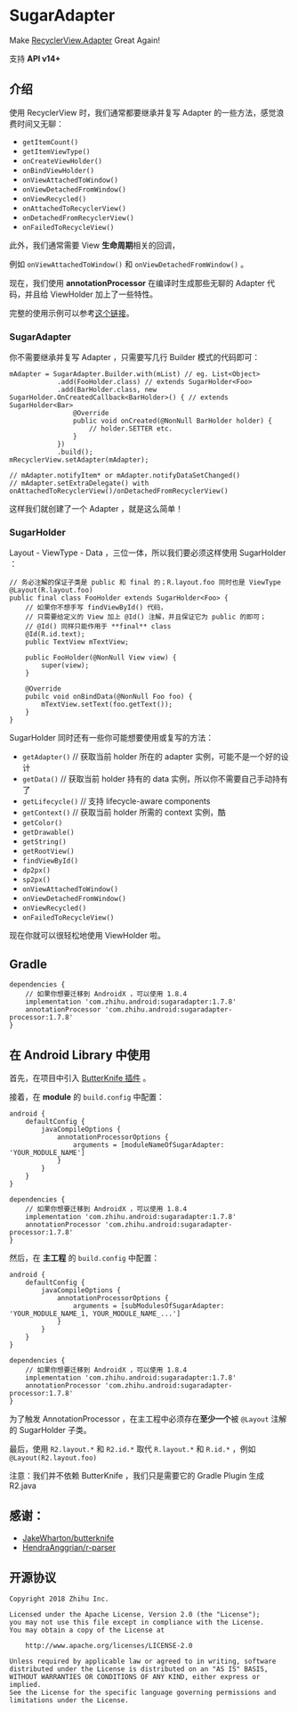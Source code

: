 SugarAdapter
===

Make [RecyclerView.Adapter](https://developer.android.com/reference/android/support/v7/widget/RecyclerView.Adapter.html "RecyclerView.Adapter") Great Again!

支持 **API v14+**

## 介绍

使用 RecyclerView 时，我们通常都要继承并复写 Adapter 的一些方法，感觉浪费时间又无聊：
 
 - `getItemCount()`
 - `getItemViewType()`
 - `onCreateViewHolder()`
 - `onBindViewHolder()`
 - `onViewAttachedToWindow()`
 - `onViewDetachedFromWindow()`
 - `onViewRecycled()`
 - `onAttachedToRecyclerView()`
 - `onDetachedFromRecyclerView()`
 - `onFailedToRecycleView()`

此外，我们通常需要 View **生命周期**相关的回调，

例如 `onViewAttachedToWindow()` 和 `onViewDetachedFromWindow()` 。

现在，我们使用 **annotationProcessor** 在编译时生成那些无聊的 Adapter 代码，并且给 ViewHolder 加上了一些特性。

完整的使用示例可以参考[这个链接](https://github.com/zhihu/SugarAdapter/tree/master/app "zhihu/SugarAdapter/app/")。

### SugarAdapter

你不需要继承并复写 Adapter ，只需要写几行 Builder 模式的代码即可：

    mAdapter = SugarAdapter.Builder.with(mList) // eg. List<Object>
                .add(FooHolder.class) // extends SugarHolder<Foo>
                .add(BarHolder.class, new SugarHolder.OnCreatedCallback<BarHolder>() { // extends SugarHolder<Bar>
                    @Override
                    public void onCreated(@NonNull BarHolder holder) {
                        // holder.SETTER etc.
                    }
                })
                .build();
    mRecyclerView.setAdapter(mAdapter);

    // mAdapter.notifyItem* or mAdapter.notifyDataSetChanged()
    // mAdapter.setExtraDelegate() with onAttachedToRecyclerView()/onDetachedFromRecyclerView()

这样我们就创建了一个 Adapter ，就是这么简单！

### SugarHolder

Layout - ViewType - Data ，三位一体，所以我们要必须这样使用 SugarHolder ：

    // 务必注解的保证子类是 public 和 final 的；R.layout.foo 同时也是 ViewType
    @Layout(R.layout.foo) 
    public final class FooHolder extends SugarHolder<Foo> {
        // 如果你不想手写 findViewById() 代码，
        // 只需要给定义的 View 加上 @Id() 注解，并且保证它为 public 的即可；
        // @Id() 同样只能作用于 **final** class
        @Id(R.id.text);
        public TextView mTextView;

        public FooHolder(@NonNull View view) {
            super(view);
        }

        @Override
        pubilc void onBindData(@NonNull Foo foo) {
            mTextView.setText(foo.getText());
        }
    }

SugarHolder 同时还有一些你可能想要使用或复写的方法：

 - `getAdapter()`   // 获取当前 holder 所在的 adapter 实例，可能不是一个好的设计
 - `getData()`      // 获取当前 holder 持有的 data 实例，所以你不需要自己手动持有了
 - `getLifecycle()` // 支持 lifecycle-aware components
 - `getContext()`   // 获取当前 holder 所需的 context 实例，酷
 - `getColor()`
 - `getDrawable()`
 - `getString()`
 - `getRootView()`
 - `findViewById()`
 - `dp2px()`
 - `sp2px()`
 - `onViewAttachedToWindow()`
 - `onViewDetachedFromWindow()`
 - `onViewRecycled()`
 - `onFailedToRecycleView()`

现在你就可以很轻松地使用 ViewHolder 啦。

## Gradle

    dependencies {
        // 如果你想要迁移到 AndroidX ，可以使用 1.8.4
        implementation 'com.zhihu.android:sugaradapter:1.7.8'
        annotationProcessor 'com.zhihu.android:sugaradapter-processor:1.7.8'
    }

## 在 Android Library 中使用

首先，在项目中引入 [ButterKnife 插件](https://github.com/JakeWharton/butterknife#library-projects "ButterKnife 插件") 。

接着，在 **module** 的 `build.config` 中配置：

    android {
        defaultConfig {
            javaCompileOptions {
                annotationProcessorOptions {
                    arguments = [moduleNameOfSugarAdapter: 'YOUR_MODULE_NAME']
                }
            }
        }
    }

    dependencies {
        // 如果你想要迁移到 AndroidX ，可以使用 1.8.4
        implementation 'com.zhihu.android:sugaradapter:1.7.8' 
        annotationProcessor 'com.zhihu.android:sugaradapter-processor:1.7.8'
    }

然后，在 **主工程** 的 `build.config` 中配置：

    android {
        defaultConfig {
            javaCompileOptions {
                annotationProcessorOptions {
                    arguments = [subModulesOfSugarAdapter: 'YOUR_MODULE_NAME_1, YOUR_MODULE_NAME_...']
                }
            }
        }
    }

    dependencies {
        // 如果你想要迁移到 AndroidX ，可以使用 1.8.4
        implementation 'com.zhihu.android:sugaradapter:1.7.8' 
        annotationProcessor 'com.zhihu.android:sugaradapter-processor:1.7.8'
    }

为了触发 AnnotationProcessor ，在主工程中必须存在**至少一个**被 `@Layout` 注解的 SugarHolder 子类。

最后，使用 `R2.layout.*` 和 `R2.id.*` 取代 `R.layout.*` 和 `R.id.*` ，例如 `@Layout(R2.layout.foo)`

注意：我们并不依赖 ButterKnife ，我们只是需要它的 Gradle Plugin 生成 R2.java

## 感谢：

 - [JakeWharton/butterknife](https://github.com/JakeWharton/butterknife "JakeWharton/butterknife")
 - [HendraAnggrian/r-parser](https://github.com/HendraAnggrian/r-parser "HendraAnggrian/r-parser")

## 开源协议

    Copyright 2018 Zhihu Inc.

    Licensed under the Apache License, Version 2.0 (the "License");
    you may not use this file except in compliance with the License.
    You may obtain a copy of the License at

        http://www.apache.org/licenses/LICENSE-2.0

    Unless required by applicable law or agreed to in writing, software
    distributed under the License is distributed on an "AS IS" BASIS,
    WITHOUT WARRANTIES OR CONDITIONS OF ANY KIND, either express or implied.
    See the License for the specific language governing permissions and
    limitations under the License.
